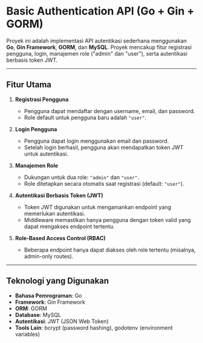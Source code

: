 # Basic Authentication API (Go + Gin + GORM)

Proyek ini adalah implementasi API autentikasi sederhana menggunakan **Go**, **Gin Framework**, **GORM**, dan **MySQL**. Proyek mencakup fitur registrasi pengguna, login, manajemen role ("admin" dan "user"), serta autentikasi berbasis token JWT.

---

## Fitur Utama

1. **Registrasi Pengguna**
   - Pengguna dapat mendaftar dengan username, email, dan password.
   - Role default untuk pengguna baru adalah `"user"`.

2. **Login Pengguna**
   - Pengguna dapat login menggunakan email dan password.
   - Setelah login berhasil, pengguna akan mendapatkan token JWT untuk autentikasi.

3. **Manajemen Role**
   - Dukungan untuk dua role: `"admin"` dan `"user"`.
   - Role ditetapkan secara otomatis saat registrasi (default: `"user"`).

4. **Autentikasi Berbasis Token (JWT)**
   - Token JWT digunakan untuk mengamankan endpoint yang memerlukan autentikasi.
   - Middleware memastikan hanya pengguna dengan token valid yang dapat mengakses endpoint tertentu.

5. **Role-Based Access Control (RBAC)**
   - Beberapa endpoint hanya dapat diakses oleh role tertentu (misalnya, admin-only routes).

---

## Teknologi yang Digunakan

- **Bahasa Pemrograman**: Go
- **Framework**: Gin Framework
- **ORM**: GORM
- **Database**: MySQL
- **Autentikasi**: JWT (JSON Web Token)
- **Tools Lain**: bcrypt (password hashing), godotenv (environment variables)

